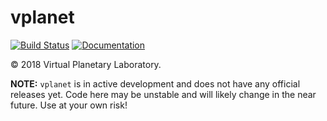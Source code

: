 # vplanet
[![Build Status](https://travis-ci.com/VirtualPlanetaryLaboratory/vplanet.svg?token=jABaFLLgJNHTWSqkT7CM&branch=master)](https://travis-ci.com/VirtualPlanetaryLaboratory/vplanet)
[![Documentation](https://img.shields.io/badge/read-the_docs-blue.svg?style=flat)](https://VirtualPlanetaryLaboratory.github.io/vplanet)

© 2018 Virtual Planetary Laboratory.

**NOTE:** `vplanet` is in active development and does not have any official releases yet. Code here may be unstable and will likely change in the near future. Use at your own risk!
